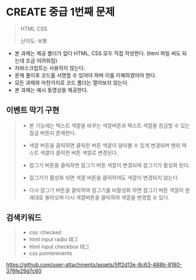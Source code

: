 # CREATE 중급 1번째 문제
> HTML CSS
> 
> 난이도: 보통


* 본 과제는 제공 폴더가 없다 HTML, CSS 모두 직접 작성한다. (html 파일 써도 되는데 조금 어려워짐)
* 자바스크립트는 사용하지 않는다.
* 문제 풀이후 코드를 서명할 수 있어야 하며 이를 이해하였어야 한다.
* 모든 과제와 마찬가지로 코드 폴더는 열어보지 않는다.
* 본 과제는 예시 동영상을 제공한다.

## 이벤트 막기 구현
>* 본 기능에는 텍스트 색깔을 바꾸는 색깔버튼과 텍스트 색깔을 잠금할 수 있는 잠금 버튼이 존재한다.
>  
>* 색깔 버튼을 클릭하면 클릭한 버튼 색깔이 알아볼 수 있게 변경되며 맨위 텍스트 색깔이 클릭한 버튼 색깔로 변경된다.
>
>* 잠그기 버튼을 클릭하면 잠그기 버튼 색깔이 변경되며 잠그기가 활성화 된다.
>
>* 잠그기가 활성화 되면 색깔 버튼을 클릭하여도 색깔이 변경되지 않는다.
>
>* 다시 잠그기 버튼을 클릭하여 잠그기를 비활성화 하면 잠그기 버튼 색깔이 원래대로 돌아오며 다시 색깔버튼을 클릭하여 색깔을 변경할 수 있다.

## 검색키워드
>* css :checked
>* html input radio 태그
>* html input checkbox 태그
>* css pointerevents

https://github.com/user-attachments/assets/5ff2d13e-8c63-488b-8180-376fe29d7c60

